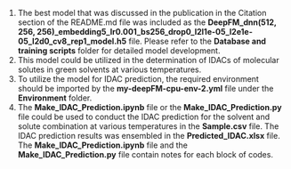 1. The best model that was discussed in the publication in the Citation section of the README.md file was included as the **DeepFM_dnn(512, 256, 256)_embedding5_lr0.001_bs256_drop0_l2l1e-05_l2e1e-05_l2d0_cv8_rep1_model.h5** file. Please refer to the **Database and training scripts** folder for detailed model development.
2. This model could be utilized in the determination of IDACs of molecular solutes in green solvents at various temperatures. 
3. To utilize the model for IDAC prediction, the required environment should be imported by the **my-deepFM-cpu-env-2.yml** file under the **Environment** folder.
4. The **Make_IDAC_Prediction.ipynb** file or the **Make_IDAC_Prediction.py** file could be used to conduct the IDAC prediction for the solvent and solute combination at various temperatures in the **Sample.csv** file. The IDAC prediction results was ensembled in the **Predicted_IDAC.xlsx** file. The **Make_IDAC_Prediction.ipynb** file and the **Make_IDAC_Prediction.py** file contain notes for each block of codes.
